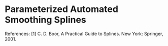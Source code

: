 # Parameterized Automated Smoothing Splines







References:
[1] C. D. Boor, A Practical Guide to Splines. New York: Springer, 2001. 
